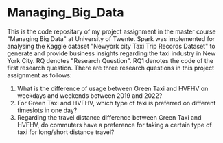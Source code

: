 # Managing_Big_Data
This is the code repositary of my project assignment in the master course "Managing Big Data" at University of Twente. Spark was implemented for analysing the Kaggle dataset "Newyork city Taxi Trip Records Dataset" to generate and provide business insights regarding the taxi industry in New York City.
RQ denotes "Research Question". RQ1 denotes the code of the first research question.
There are three research questions in this project assignment as follows:
1) What is the difference of usage between Green Taxi and HVFHV on weekdays and weekends between 2019 and 2022?
2) For Green Taxi and HVFHV, which type of taxi is preferred on different timeslots in one day?
3) Regarding the travel distance difference between Green Taxi and HVFHV, do commuters have a preference for taking a certain type of taxi for long/short distance travel?
